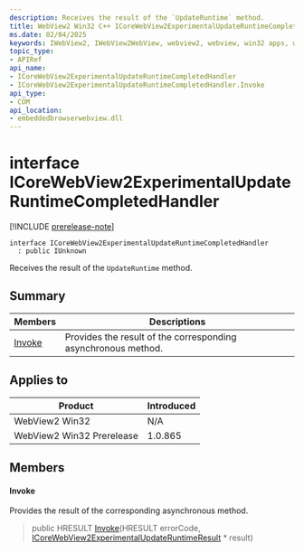 ```yaml
---
description: Receives the result of the `UpdateRuntime` method.
title: WebView2 Win32 C++ ICoreWebView2ExperimentalUpdateRuntimeCompletedHandler
ms.date: 02/04/2025
keywords: IWebView2, IWebView2WebView, webview2, webview, win32 apps, win32, edge, ICoreWebView2, ICoreWebView2Controller, browser control, edge html, ICoreWebView2ExperimentalUpdateRuntimeCompletedHandler
topic_type: 
- APIRef
api_name:
- ICoreWebView2ExperimentalUpdateRuntimeCompletedHandler
- ICoreWebView2ExperimentalUpdateRuntimeCompletedHandler.Invoke
api_type:
- COM
api_location:
- embeddedbrowserwebview.dll
---
```


# interface ICoreWebView2ExperimentalUpdateRuntimeCompletedHandler

[!INCLUDE [prerelease-note](../includes/prerelease-note.md)]

```
interface ICoreWebView2ExperimentalUpdateRuntimeCompletedHandler
  : public IUnknown
```

Receives the result of the `UpdateRuntime` method.

## Summary

 Members                        | Descriptions
--------------------------------|---------------------------------------------
[Invoke](#invoke) | Provides the result of the corresponding asynchronous method.

## Applies to

Product                         | Introduced
--------------------------------|---------------------------------------------
WebView2 Win32            |    N/A
WebView2 Win32 Prerelease |    1.0.865

## Members

#### Invoke

Provides the result of the corresponding asynchronous method.

> public HRESULT [Invoke](#invoke)(HRESULT errorCode, [ICoreWebView2ExperimentalUpdateRuntimeResult](icorewebview2experimentalupdateruntimeresult.md#icorewebview2experimentalupdateruntimeresult) * result)

